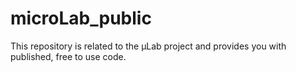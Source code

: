 # microLab_public
This repository is related to the µLab project and provides you with published, free to use code.
